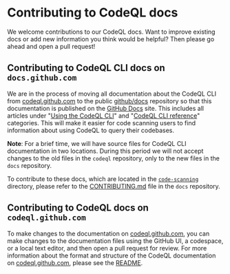 # Contributing to CodeQL docs

We welcome contributions to our CodeQL docs. Want to improve existing docs or add new information you think would be helpful? Then please go ahead and open a pull request!

## Contributing to CodeQL CLI docs on `docs.github.com`


We are in the process of moving all documentation about the CodeQL CLI from [codeql.github.com](https://codeql.github.com/docs/codeql-cli/) to the public [github/docs](https://github.com/github/docs) repository so that this documentation is published on the [GitHub Docs](https://docs.github.com/en/code-security/code-scanning) site. This includes all articles under "[Using the CodeQL CLI](https://codeql.github.com/docs/codeql-cli/using-the-codeql-cli/)" and "[CodeQL CLI reference](https://codeql.github.com/docs/codeql-cli/codeql-cli-reference/)" categories. This will make it easier for code scanning users to find information about using CodeQL to query their codebases.

**Note**: For a brief time, we will have source files for CodeQL CLI documentation in two locations. During this period we will not accept changes to the old files in the `codeql` repository, only to the new files in the `docs` repository. 

To contribute to these docs, which are located in the [`code-scanning`](https://github.com/github/docs/tree/main/content/code-security/code-scanning) directory, please refer to the [CONTRIBUTING.md](https://github.com/github/docs/blob/main/CONTRIBUTING.md) file in the `docs` repository.

## Contributing to CodeQL docs on `codeql.github.com`

To make changes to the documentation on [codeql.github.com](https://codeql.github.com/docs/codeql-overview/), you can make changes to the documentation files using the GitHub UI, a codespace, or a local text editor, and then open a pull request for review. For more information about the format and structure of the CodeQL documentation on [codeql.github.com](https://codeql.github.com/docs/codeql-overview/), please see the [README](https://github.com/github/codeql/blob/main/docs/codeql/README.rst). 


